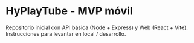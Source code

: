 # HyPlayTube - MVP móvil
Repositorio inicial con API básica (Node + Express) y Web (React + Vite).
Instrucciones para levantar en local / desarrollo.
